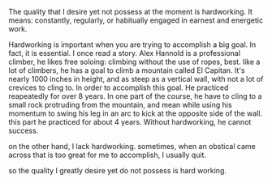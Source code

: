 The quality that I desire yet not possess at the moment is hardworking. It means: constantly, regularly, or habitually engaged in earnest and energetic work.

Hardworking is important when you are trying to accomplish a big goal. In fact, it is essential. I once read a story. Alex Hannold is a professional climber, he likes free soloing: climbing without the use of ropes, best. like a lot of climbers, he has a goal to climb a mountain called El Capitan. It's nearly 1000 inches in height, and as steep as a vertical wall, with not a lot of crevices to cling to. In order to accomplish this goal. He practiced reapeatedly for over 8 years. In one part of the course, he have to cling to a small rock protruding from the mountain, and mean while using his momentum to swing his leg in an arc to kick at the opposite side of the wall. this part he practiced for about 4 years. Without hardworking, he cannot success.

on the other hand, I lack hardworking. sometimes, when an obstical came across that is too great for me to accomplish, I usually quit. 

so the quality I greatly desire yet do not possess is hard working.  